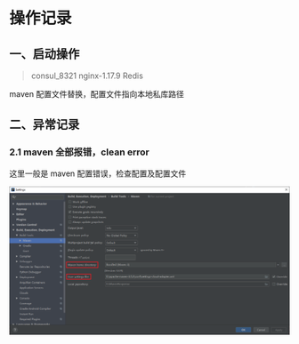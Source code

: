 # 操作记录

## 一、启动操作

> consul_8321
> nginx-1.17.9
> Redis

maven 配置文件替换，配置文件指向本地私库路径

## 二、异常记录

### 2.1 maven 全部报错，clean error

这里一般是 maven 配置错误，检查配置及配置文件

![image-20200706094123242](.\assets\image-20200706094123242.png)